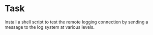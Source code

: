 # Task

Install a shell script to test the remote logging connection by sending a
message to the log system at various levels.
